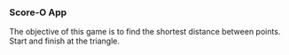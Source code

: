 ### Score-O App

The objective of this game is to find the shortest distance between points. Start and finish at the triangle.
